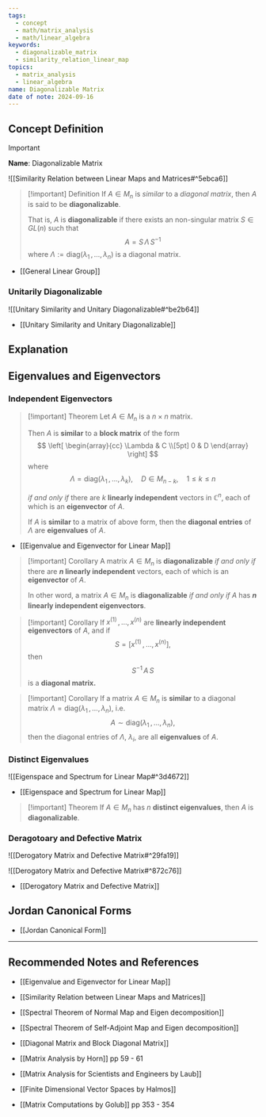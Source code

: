 ```yaml
---
tags:
  - concept
  - math/matrix_analysis
  - math/linear_algebra
keywords:
  - diagonalizable_matrix
  - similarity_relation_linear_map
topics:
  - matrix_analysis
  - linear_algebra
name: Diagonalizable Matrix
date of note: 2024-09-16
---
```


## Concept Definition

>[!important]
>**Name**: Diagonalizable Matrix

![[Similarity Relation between Linear Maps and Matrices#^5ebca6]]

>[!important] Definition
>If $A \in M_{n}$ is *similar* to a *diagonal matrix*, then $A$ is said to be **diagonalizable**.
>
>That is, $A$ is **diagonalizable** if there exists an non-singular matrix $S\in GL(n)$ such that $$A = S\,\Lambda\,S^{-1}$$ where $\Lambda := \text{diag}(\lambda_{1} \,{,}\ldots{,}\,\lambda_{n})$ is a diagonal matrix.

- [[General Linear Group]]

### Unitarily Diagonalizable 

![[Unitary Similarity and Unitary Diagonalizable#^be2b64]]

- [[Unitary Similarity and Unitary Diagonalizable]]

## Explanation



## Eigenvalues and Eigenvectors

### Independent Eigenvectors

>[!important] Theorem
>Let $A\in M_{n}$ is a $n\times n$ matrix. 
>
>Then $A$ is **similar** to a **block matrix** of the form
>$$
>\left[ 
>\begin{array}{cc}
> \Lambda & C \\[5pt] 
> 0 & D
>\end{array} 
>\right] 
>$$
>where $$\Lambda = \text{diag}\left(\lambda_{1} \,{,}\ldots{,}\,\lambda_{k}\right), \quad D\in M_{n-k},\quad 1\le k \le n$$
>
>*if and only if* there are $k$ **linearly independent** vectors in $\mathbb{C}^{n}$, each of which is an **eigenvector** of $A$.
>
>If $A$ is **similar** to a matrix of above form, then the **diagonal entries** of $\Lambda$ are **eigenvalues** of $A$.

- [[Eigenvalue and Eigenvector for Linear Map]]

>[!important] Corollary
>A matrix $A \in M_{n}$ is **diagonalizable** *if and only if* there are **$n$ linearly independent** vectors, each of which is an **eigenvector** of $A$.
>
>In other word, a matrix $A \in M_{n}$ is **diagonalizable** *if and only if* $A$ has **$n$ linearly independent eigenvectors**.


>[!important] Corollary
>If $x^{(1)}\,{,}\ldots{,}\,x^{(n)}$ are **linearly independent eigenvectors** of $A$, and if $$S = \left[ x^{(1)}\,{,}\ldots{,}\,x^{(n)} \right],$$ then $$S^{-1}\,A\,S$$ is a **diagonal matrix.**
>

>[!important] Corollary
>If a matrix $A \in M_{n}$ is **similar** to a diagonal matrix $\Lambda= \text{diag}(\lambda_{1}\,{,}\ldots{,}\,\lambda_{n})$, i.e. $$A \sim \text{diag}(\lambda_{1}\,{,}\ldots{,}\,\lambda_{n}),$$ then the diagonal entries of $\Lambda$, $\lambda_{i}$, are all **eigenvalues** of $A$. 

### Distinct Eigenvalues

![[Eigenspace and Spectrum for Linear Map#^3d4672]]

- [[Eigenspace and Spectrum for Linear Map]]

>[!important] Theorem
>If $A \in M_{n}$ has $n$ **distinct eigenvalues**, then $A$ is **diagonalizable**.

### Deragotoary and Defective Matrix

![[Derogatory Matrix and Defective Matrix#^29fa19]]

![[Derogatory Matrix and Defective Matrix#^872c76]]

- [[Derogatory Matrix and Defective Matrix]]



## Jordan Canonical Forms

- [[Jordan Canonical Form]]




-----------
##  Recommended Notes and References


- [[Eigenvalue and Eigenvector for Linear Map]]
- [[Similarity Relation between Linear Maps and Matrices]]
- [[Spectral Theorem of Normal Map and Eigen decomposition]]
- [[Spectral Theorem of Self-Adjoint Map and Eigen decomposition]]

- [[Diagonal Matrix and Block Diagonal Matrix]]



- [[Matrix Analysis by Horn]] pp 59 - 61
- [[Matrix Analysis for Scientists and Engineers by Laub]]
- [[Finite Dimensional Vector Spaces by Halmos]]
- [[Matrix Computations by Golub]] pp 353 - 354